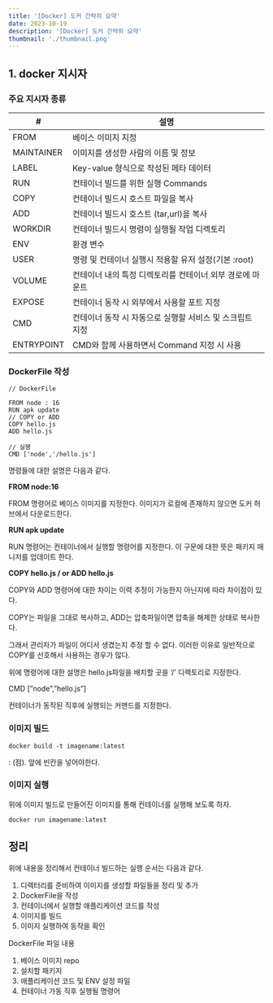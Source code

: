 ```yaml
---
title: '[Docker] 도커 간략히 요약'
date: 2023-10-19
description: '[Docker] 도커 간략히 요약'
thumbnail: './thumbnail.png'
---
```


## 1. docker 지시자

### 주요 지시자 종류

| #          | 설명                                                      |
| ---------- | --------------------------------------------------------- |
| FROM       | 베이스 이미지 지정                                        |
| MAINTAINER | 이미지를 생성한 사람의 이름 및 정보                       |
| LABEL      | Key-value 형식으로 작성된 메타 데이터                     |
| RUN        | 컨테이너 빌드를 위한 실행 Commands                        |
| COPY       | 컨테이너 빌드시 호스트 파일을 복사                        |
| ADD        | 컨테이너 빌드시 호스트 (tar,url)을 복사                   |
| WORKDIR    | 컨테이너 빌드시 명령이 실행될 작업 디렉토리               |
| ENV        | 환경 변수                                                 |
| USER       | 명령 및 컨테이너 실행시 적용할 유저 설정(기본 :root)      |
| VOLUME     | 컨테이너 내의 특정 디렉토리를 컨테이너 외부 경로에 마운트 |
| EXPOSE     | 컨테이너 동작 시 외부에서 사용할 포트 지정                |
| CMD        | 컨테이너 동작 시 자동으로 실행할 서비스 및 스크립트 지정  |
| ENTRYPOINT | CMD와 함께 사용하면서 Command 지정 시 사용                |

### DockerFile 작성

```docker
// DockerFile

FROM node : 16
RUN apk update
// COPY or ADD
COPY hello.js
ADD hello.js

// 실행
CMD ['node','/hello.js']
```

명령들에 대한 설명은 다음과 같다.

**FROM node:16**

FROM 명령어로 베이스 이미지를 지정한다. 이미지가 로컬에 존재하지 않으면 도커 허브에서 다운로드한다.

**RUN apk update**

RUN 명령어는 컨테이너에서 실행할 명령어를 지정한다. 이 구문에 대한 뜻은 패키지 매니저를 업데이트 한다.

**COPY hello.js / or ADD hello.js**

COPY와 ADD 명령어에 대한 차이는 이력 추정이 가능한지 아닌지에 따라 차이점이 있다.

COPY는 파일을 그대로 복사하고, ADD는 압축파일이면 압축을 해제한 상태로 복사한다.

그래서 관리자가 파일이 어디서 생겼는지 추정 할 수 없다. 이러한 이유로 일반적으로 COPY를 선호해서 사용하는 경우가 많다.

위에 명령어에 대한 설명은 hello.js파일을 배치할 곳을 ‘/’ 디렉토리로 지정한다.

CMD [”node”,”hello.js”]

컨테이너가 동작된 직후에 실행되는 커맨드를 지정한다.

### 이미지 빌드

```docker
docker build -t imagename:latest
```

: (점). 앞에 빈칸을 넣어야한다.

### 이미지 실행

위에 이미지 빌드로 만들어진 이미지를 통해 컨테이너를 실행해 보도록 하자.

```docker
docker run imagename:latest
```

## 정리

위에 내용을 정리해서 컨테이너 빌드하는 실행 순서는 다음과 같다.

1. 디렉터리를 준비하여 이미지를 생성할 파일들을 정리 및 추가
2. DockerFile을 작성
3. 컨테이너에서 실행할 애플리케이션 코드를 작성
4. 이미지를 빌드
5. 이미지 실행하여 동작을 확인

DockerFile 파일 내용

1. 베이스 이미지 repo
2. 설치할 패키지
3. 애플리케이션 코드 및 ENV 설정 파일
4. 컨테이너 가동 직후 실행될 명령어
